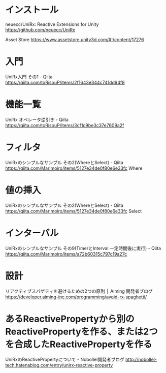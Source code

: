 # インストール

neuecc/UniRx: Reactive Extensions for Unity https://github.com/neuecc/UniRx

Asset Store https://www.assetstore.unity3d.com/#!/content/17276

# 入門

UniRx入門 その1 - Qiita https://qiita.com/toRisouP/items/2f1643e344c741dd94f8

# 機能一覧

UniRx オペレータ逆引き - Qiita https://qiita.com/toRisouP/items/3cf1c9be3c37e7609a2f

# フィルタ

UniRxのシンプルなサンプル その2(WhereとSelect) - Qiita https://qiita.com/Marimoiro/items/5127e34de0f80e6e33fc
Where

# 値の挿入

UniRxのシンプルなサンプル その2(WhereとSelect) - Qiita https://qiita.com/Marimoiro/items/5127e34de0f80e6e33fc
Select

# インターバル

UniRxのシンプルなサンプル その9(TimerとInterval 一定時間後に実行) - Qiita https://qiita.com/Marimoiro/items/a72b60315c797c19a27c

# 設計

リアクティブスパゲティを避けるための2つの原則 │ Aiming 開発者ブログ https://developer.aiming-inc.com/programming/avoid-rx-spaghetti/

# あるReactivePropertyから別のReactivePropertyを作る、または2つを合成したReactivePropertyを作る

UniRxのReactivePropertyについて - Nobollel開発者ブログ http://nobollel-tech.hatenablog.com/entry/unirx-reactive-property
